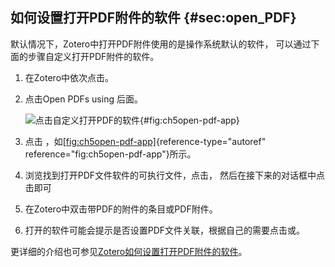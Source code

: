 ## 如何设置打开PDF附件的软件 {#sec:open_PDF}

默认情况下，Zotero中打开PDF附件使用的是操作系统默认的软件， 可以通过下面的步骤自定义打开PDF附件的软件。

1.  在Zotero中依次点击。

2.  点击Open PDFs using 后面。

    ![点击自定义打开PDF的软件](ch5open-pdf-app.png){#fig:ch5open-pdf-app}

3.  点击 ，如[\[fig:ch5open-pdf-app\]](#fig:ch5open-pdf-app){reference-type="autoref" reference="fig:ch5open-pdf-app"}所示。

4.  浏览找到打开PDF文件软件的可执行文件，点击， 然后在接下来的对话框中点击即可

5.  在Zotero中双击带PDF的附件的条目或PDF附件。

6.  打开的软件可能会提示是否设置PDF文件关联，根据自己的需要点击或。

更详细的介绍也可参见[Zotero如何设置打开PDF附件的软件](https://zhuanlan.zhihu.com/p/373952017)。

